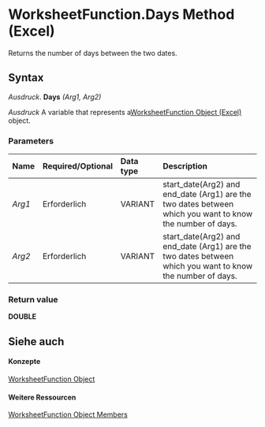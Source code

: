 
# WorksheetFunction.Days Method (Excel)

Returns the number of days between the two dates.


## Syntax

 _Ausdruck_. **Days** _(Arg1,_ _Arg2)_

 _Ausdruck_ A variable that represents a[WorksheetFunction Object (Excel)](7b1d5639-363d-632c-2cf0-2232562646b6.md) object.


### Parameters



|**Name**|**Required/Optional**|**Data type**|**Description**|
|:-----|:-----|:-----|:-----|
| _Arg1_|Erforderlich|VARIANT|start_date(Arg2) and end_date (Arg1) are the two dates between which you want to know the number of days.|
| _Arg2_|Erforderlich|VARIANT|start_date(Arg2) and end_date (Arg1) are the two dates between which you want to know the number of days.|

### Return value

 **DOUBLE**


## Siehe auch


#### Konzepte


[WorksheetFunction Object](7b1d5639-363d-632c-2cf0-2232562646b6.md)
#### Weitere Ressourcen


[WorksheetFunction Object Members](http://msdn.microsoft.com/library/6811ca87-4b53-0bff-88c9-30bf7497879a%28Office.15%29.aspx)